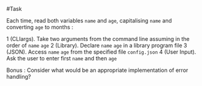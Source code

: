 #Task

Each time, read both variables ```name``` and ```age```, capitalising ```name``` and converting ```age``` to months :

1 (CLIargs). Take two arguments from the command line assuming in the order of ```name``` ```age```
2 (Library). Declare ```name``` ```age``` in a library program file
3 (JSON). Access ```name``` ```age``` from the specified file ```config.json```
4 (User Input). Ask the user to enter first ```name``` and then ```age```

Bonus : Consider what would be an appropriate implementation of error handling?
